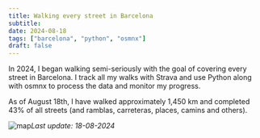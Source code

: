 ```yaml
---
title: Walking every street in Barcelona
subtitle: 
date: 2024-08-18
tags: ["barcelona", "python", "osmnx"]
draft: false
---
```

In 2024, I began walking semi-seriously with the goal of covering every street in Barcelona. I track all my walks with Strava and use Python along with osmnx to process the data and monitor my progress.

As of August 18th, I have walked approximately 1,450 km and completed 43% of all streets (and ramblas, carreteras, places, camins and others).


![map](/progress.gif)*Last update: 18-08-2024*



